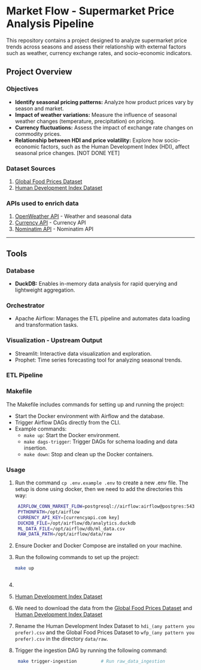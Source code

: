 # Market Flow - Supermarket Price Analysis Pipeline

This repository contains a project designed to analyze supermarket price trends across seasons and assess their relationship with external factors such as weather, currency exchange rates, and socio-economic indicators.

## Project Overview

### Objectives

- **Identify seasonal pricing patterns:** Analyze how product prices vary by season and market.
- **Impact of weather variations:** Measure the influence of seasonal weather changes (temperature, precipitation) on pricing.
- **Currency fluctuations:** Assess the impact of exchange rate changes on commodity prices.
- **Relationship between HDI and price volatility:** Explore how socio-economic factors, such as the Human Development Index (HDI), affect seasonal price changes. [NOT DONE YET]

### Dataset Sources

1. [Global Food Prices Dataset](https://www.kaggle.com/datasets/jboysen/global-food-prices)
2. [Human Development Index Dataset](https://www.kaggle.com/datasets/iamsouravbanerjee/human-development-index-dataset/data)

### APIs used to enrich data
1. [OpenWeather API](https://openweathermap.org/api) - Weather and seasonal data
2. [Currency API](https://currencyapi.com/) - Currency API
3. [Nominatim API](https://nominatim.openstreetmap.org/search) - Nominatim API

---

## Tools

### Database

- **DuckDB:** Enables in-memory data analysis for rapid querying and lightweight aggregation.

### Orchestrator
- Apache Airflow: Manages the ETL pipeline and automates data loading and transformation tasks.

### Visualization - Upstream Output
- Streamlit: Interactive data visualization and exploration.
- Prophet: Time series forecasting tool for analyzing seasonal trends.

### ETL Pipeline

### Makefile

The Makefile includes commands for setting up and running the project:
- Start the Docker environment with Airflow and the database.
- Trigger Airflow DAGs directly from the CLI.
- Example commands:
  - `make up`: Start the Docker environment.
  - `make dags-trigger`: Trigger DAGs for schema loading and data insertion.
  - `make down`: Stop and clean up the Docker containers.

### Usage
1. Run the command `cp .env.example .env` to create a new .env file.
The setup is done using docker, then we need to add the directories this way:
   ```bash
    AIRFLOW_CONN_MARKET_FLOW=postgresql://airflow:airflow@postgres:5432/market_flow
    PYTHONPATH=/opt/airflow
    CURRENCY_API_KEY=[currencyapi.com key]
    DUCKDB_FILE=/opt/airflow/db/analytics.duckdb
    ML_DATA_FILE=/opt/airflow/db/ml_data.csv
    RAW_DATA_PATH=/opt/airflow/data/raw
   ```
2. Ensure Docker and Docker Compose are installed on your machine.
3. Run the following commands to set up the project:
   ```bash
   make up
   ```
   ```

1. 
2. [Human Development Index Dataset](https://www.kaggle.com/datasets/iamsouravbanerjee/human-development-index-dataset/data)
4. We need to download the data from the [Global Food Prices Dataset](https://www.kaggle.com/datasets/jboysen/global-food-prices) and [Human Development Index Dataset](https://www.kaggle.com/datasets/iamsouravbanerjee/human-development-index-dataset/data)
5. Rename the Human Development Index Dataset to `hdi_(any pattern you prefer).csv` and the Global Food Prices Dataset to `wfp_(any pattern you prefer).csv` in the directory `data/raw`.

6. Trigger the ingestion DAG by running the following command:
   ```bash
    make trigger-ingestion         # Run raw_data_ingestion
   ```
